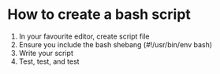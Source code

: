 # How to create a bash script
1. In your favourite editor, create script file
2. Ensure you include the bash shebang (#!/usr/bin/env bash)
3. Write your script
4. Test, test, and test
